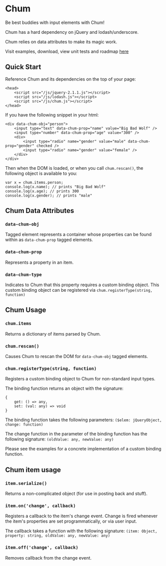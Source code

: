 # Chum

Be best buddies with input elements with Chum!

Chum has a hard dependency on jQuery and lodash/underscore.

Chum relies on data attributes to make its magic work.

Visit examples, download, view unit tests and roadmap [here](http://irysius.github.io/chum/)

## Quick Start

Reference Chum and its dependencies on the top of your page:

	<head>
		<script src="/js/jquery-2.1.1.js"></script>
        <script src="/js/lodash.js"></script>
        <script src="/js/chum.js"></script>
	</head>

If you have the following snippet in your html:

	<div data-chum-obj="person">
		<input type="text" data-chum-prop="name" value="Big Bad Wolf" />
		<input type="number" data-chum-prop="age" value="300" />
		<div>
			<input type="radio" name="gender" value="male" data-chum-prop="gender" checked />
			<input type="radio" name="gender" value="female" />
		</div>
	</div>

Then when the DOM is loaded, or when you call `chum.rescan()`, the following object is available to you:

	var x = chum.items.person;
	console.log(x.name); // prints "Big Bad Wolf"
	console.log(x.age); // prints 300
	console.log(x.gender); // prints "male"


## Chum Data Attributes

### `data-chum-obj`

Tagged element represents a container whose properties can be found within as `data-chum-prop` tagged elements.

### `data-chum-prop`

Represents a property in an item.

### `data-chum-type`

Indicates to Chum that this property requires a custom binding object.  This custom binding object can be registered via `chum.registerType(string, function)`

## Chum Usage

### `chum.items`

Returns a dictionary of items parsed by Chum.

### `chum.rescan()`

Causes Chum to rescan the DOM for `data-chum-obj` tagged elements.

### `chum.registerType(string, function)`

Registers a custom binding object to Chum for non-standard input types.

The binding function returns an object with the signature: 

	{ 
		get: () => any, 
		set: (val: any) => void 
	}

The binding function takes the following parameters: `($elem: jQueryObject, change: function)`

The change function in the parameter of the binding function has the following signature: `(oldValue: any, newValue: any)`

Please see the examples for a concrete implementation of a custom binding function.

## Chum item usage

### `item.serialize()`

Returns a non-complicated object (for use in posting back and stuff).

### `item.on('change', callback)`

Registers a callback to the item's change event.  Change is fired whenever the item's properties are set programmatically, or via user input.

The callback takes a function with the following signature: `(item: Object, property: string, oldValue: any, newValue: any)`

### `item.off('change', callback)`

Removes callback from the change event.

